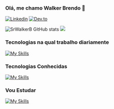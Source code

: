 ### Olá, me chamo Walker Brendo 🦆
[![Linkedin](https://img.shields.io/badge/LinkedIn-0077B5?style=for-the-badge&logo=linkedin&logoColor=white)](https://www.linkedin.com/in/walker-brendo-7331191ab/)
[![Dev.to](https://img.shields.io/badge/dev.to-0A0A0A?style=for-the-badge&logo=devdotto&logoColor=white)](https://dev.to/srwalkerb)


![SrWalkerB GitHub stats](https://github-readme-stats.vercel.app/api?username=SrWalkerB&show_icons=true&theme=tokyonight&locale=pt-br)
![](http://github-profile-summary-cards.vercel.app/api/cards/repos-per-language?username=srwalkerb&theme=dark) 

### Tecnologias na qual trabalho diariamente
[![My Skills](https://skillicons.dev/icons?i=nodejs,typescript,js,angular,sass,bootstrap,mongodb,redis,nginx,docker,express,firebase,gcp,linux,git,gitlab,vscode,vim)](https://skillicons.dev)

### Tecnologias Conhecidas
[![My Skills](https://skillicons.dev/icons?i=py,nestjs,fastapi,react,postgres,prisma,heroku,aws)](https://skillicons.dev)

### Vou Estudar
[![My Skills](https://skillicons.dev/icons?i=rust,ruby,c,cpp,cs,rails,dotnet,tensorflow,tailwind,kubernetes,gtk)](https://skillicons.dev)
